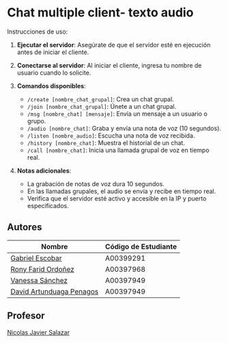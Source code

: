 # Chat multiple client- texto audio

Instrucciones de uso:

1. **Ejecutar el servidor**: Asegúrate de que el servidor esté en ejecución antes de iniciar el cliente.

2. **Conectarse al servidor**: Al iniciar el cliente, ingresa tu nombre de usuario cuando lo solicite.

3. **Comandos disponibles**:

   - `/create [nombre_chat_grupal]`: Crea un chat grupal.
   - `/join [nombre_chat_grupal]`: Únete a un chat grupal.
   - `/msg [nombre_chat] [mensaje]`: Envía un mensaje a un usuario o grupo.
   - `/audio [nombre_chat]`: Graba y envía una nota de voz (10 segundos).
   - `/listen [nombre_audio]`: Escucha una nota de voz recibida.
   - `/history [nombre_chat]`: Muestra el historial de un chat.
   - `/call [nombre_chat]`: Inicia una llamada grupal de voz en tiempo real.

4. **Notas adicionales**:
   - La grabación de notas de voz dura 10 segundos.
   - En las llamadas grupales, el audio se envía y recibe en tiempo real.
   - Verifica que el servidor esté activo y accesible en la IP y puerto especificados.
  
  ## Autores

| Nombre | Código de Estudiante |
| ----------- | ----------- |
| [Gabriel Escobar](https://github.com/Gab27x) | A00399291 |
| [Rony Farid Ordoñez](https://github.com/Rony7v7) | A00397968 |
| [Vanessa Sánchez](https://github.com/VaSaMo) | A00397949 |
| [David Artunduaga Penagos](https://github.com/David104087) | A00397949 |


## Profesor

[Nicolas Javier Salazar](https://github.com/njse22)
